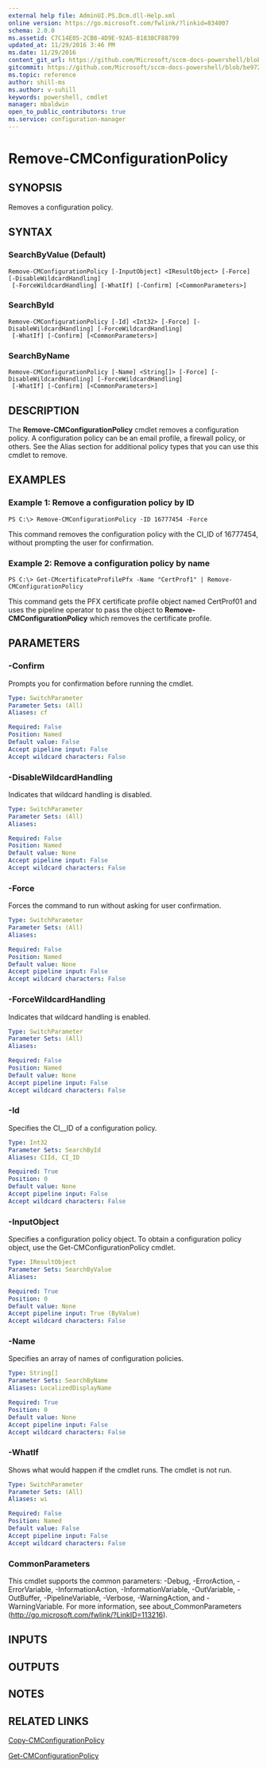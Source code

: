 ```yaml
---
external help file: AdminUI.PS.Dcm.dll-Help.xml
online version: https://go.microsoft.com/fwlink/?linkid=834007
schema: 2.0.0
ms.assetid: C7C14E05-2CB8-4D9E-92A5-81838CF88799
updated_at: 11/29/2016 3:46 PM
ms.date: 11/29/2016
content_git_url: https://github.com/Microsoft/sccm-docs-powershell/blob/master/sccm-cmdlets/ConfigurationManager/vlatest/Remove-CMConfigurationPolicy.md
gitcommit: https://github.com/Microsoft/sccm-docs-powershell/blob/be9723fe908914c0e1ed2689b3ffaa3b56f1b53b/sccm-cmdlets/ConfigurationManager/vlatest/Remove-CMConfigurationPolicy.md
ms.topic: reference
author: shill-ms
ms.author: v-suhill
keywords: powershell, cmdlet
manager: mbaldwin
open_to_public_contributors: true
ms.service: configuration-manager
---
```


# Remove-CMConfigurationPolicy

## SYNOPSIS
Removes a configuration policy.

## SYNTAX

### SearchByValue (Default)
```
Remove-CMConfigurationPolicy [-InputObject] <IResultObject> [-Force] [-DisableWildcardHandling]
 [-ForceWildcardHandling] [-WhatIf] [-Confirm] [<CommonParameters>]
```

### SearchById
```
Remove-CMConfigurationPolicy [-Id] <Int32> [-Force] [-DisableWildcardHandling] [-ForceWildcardHandling]
 [-WhatIf] [-Confirm] [<CommonParameters>]
```

### SearchByName
```
Remove-CMConfigurationPolicy [-Name] <String[]> [-Force] [-DisableWildcardHandling] [-ForceWildcardHandling]
 [-WhatIf] [-Confirm] [<CommonParameters>]
```

## DESCRIPTION
The **Remove-CMConfigurationPolicy** cmdlet removes a configuration policy.
A configuration policy can be an email profile, a firewall policy, or others.
See the Alias section for additional policy types that you can use this cmdlet to remove.

## EXAMPLES

### Example 1: Remove a configuration policy by ID
```
PS C:\> Remove-CMConfigurationPolicy -ID 16777454 -Force
```

This command removes the configuration policy with the CI_ID of 16777454, without prompting the user for confirmation.

### Example 2: Remove a configuration policy by name
```
PS C:\> Get-CMcertificateProfilePfx -Name "CertProf1" | Remove-CMConfigurationPolicy
```

This command gets the PFX certificate profile object named CertProf01 and uses the pipeline operator to pass the object to **Remove-CMConfigurationPolicy** which removes the certificate profile.

## PARAMETERS

### -Confirm
Prompts you for confirmation before running the cmdlet.

```yaml
Type: SwitchParameter
Parameter Sets: (All)
Aliases: cf

Required: False
Position: Named
Default value: False
Accept pipeline input: False
Accept wildcard characters: False
```

### -DisableWildcardHandling
Indicates that wildcard handling is disabled.

```yaml
Type: SwitchParameter
Parameter Sets: (All)
Aliases: 

Required: False
Position: Named
Default value: None
Accept pipeline input: False
Accept wildcard characters: False
```

### -Force
Forces the command to run without asking for user confirmation.

```yaml
Type: SwitchParameter
Parameter Sets: (All)
Aliases: 

Required: False
Position: Named
Default value: None
Accept pipeline input: False
Accept wildcard characters: False
```

### -ForceWildcardHandling
Indicates that wildcard handling is enabled.

```yaml
Type: SwitchParameter
Parameter Sets: (All)
Aliases: 

Required: False
Position: Named
Default value: None
Accept pipeline input: False
Accept wildcard characters: False
```

### -Id
Specifies the CI__ID of a configuration policy.

```yaml
Type: Int32
Parameter Sets: SearchById
Aliases: CIId, CI_ID

Required: True
Position: 0
Default value: None
Accept pipeline input: False
Accept wildcard characters: False
```

### -InputObject
Specifies a configuration policy object.
To obtain a configuration policy object, use the Get-CMConfigurationPolicy cmdlet.

```yaml
Type: IResultObject
Parameter Sets: SearchByValue
Aliases: 

Required: True
Position: 0
Default value: None
Accept pipeline input: True (ByValue)
Accept wildcard characters: False
```

### -Name
Specifies an array of names of configuration policies.

```yaml
Type: String[]
Parameter Sets: SearchByName
Aliases: LocalizedDisplayName

Required: True
Position: 0
Default value: None
Accept pipeline input: False
Accept wildcard characters: False
```

### -WhatIf
Shows what would happen if the cmdlet runs.
The cmdlet is not run.

```yaml
Type: SwitchParameter
Parameter Sets: (All)
Aliases: wi

Required: False
Position: Named
Default value: False
Accept pipeline input: False
Accept wildcard characters: False
```

### CommonParameters
This cmdlet supports the common parameters: -Debug, -ErrorAction, -ErrorVariable, -InformationAction, -InformationVariable, -OutVariable, -OutBuffer, -PipelineVariable, -Verbose, -WarningAction, and -WarningVariable. For more information, see about_CommonParameters (http://go.microsoft.com/fwlink/?LinkID=113216).

## INPUTS

## OUTPUTS

## NOTES

## RELATED LINKS

[Copy-CMConfigurationPolicy](xref:ConfigurationManager/vlatest/Copy-CMConfigurationPolicy.md)

[Get-CMConfigurationPolicy](xref:ConfigurationManager/vlatest/Get-CMConfigurationPolicy.md)


